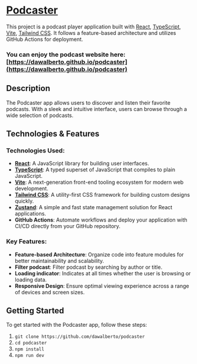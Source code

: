 # [Podcaster](https://dawalberto.github.io/podcaster)

This project is a podcast player application built with [React](https://reactjs.org/), [TypeScript](https://www.typescriptlang.org/), [Vite](https://vitejs.dev/), [Tailwind CSS](https://tailwindcss.com/). It follows a feature-based architecture and utilizes GitHub Actions for deployment.

### You can enjoy the podcast website here: [https://dawalberto.github.io/podcaster](https://dawalberto.github.io/podcaster)

## Description

The Podcaster app allows users to discover and listen their favorite podcasts. With a sleek and intuitive interface, users can browse through a wide selection of podcasts.

## Technologies & Features

### Technologies Used:

-   **[React](https://reactjs.org/)**: A JavaScript library for building user interfaces.
-   **[TypeScript](https://www.typescriptlang.org/)**: A typed superset of JavaScript that compiles to plain JavaScript.
-   **[Vite](https://vitejs.dev/)**: A next-generation front-end tooling ecosystem for modern web development.
-   **[Tailwind CSS](https://tailwindcss.com/)**: A utility-first CSS framework for building custom designs quickly.
-   **[Zustand](https://github.com/pmndrs/zustand)**: A simple and fast state management solution for React applications.
-   **GitHub Actions**: Automate workflows and deploy your application with CI/CD directly from your GitHub repository.

### Key Features:

-   **Feature-based Architecture**: Organize code into feature modules for better maintainability and scalability.
-   **Filter podcast**: Filter podcast by searching by author or title.
-   **Loading indicator**: Indicates at all times whether the user is browsing or loading data.
-   **Responsive Design**: Ensure optimal viewing experience across a range of devices and screen sizes.

## Getting Started

To get started with the Podcaster app, follow these steps:

1. `git clone https://github.com/dawalberto/podcaster`
2. `cd podcaster`
3. `npm install`
4. `npm run dev`
